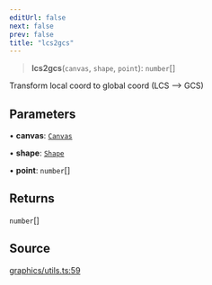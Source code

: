 ```yaml
---
editUrl: false
next: false
prev: false
title: "lcs2gcs"
---
```


> **lcs2gcs**(`canvas`, `shape`, `point`): `number`[]

Transform local coord to global coord (LCS --> GCS)

## Parameters

• **canvas**: [`Canvas`](/api-core/classes/canvas/)

• **shape**: [`Shape`](/api-core/classes/shape/)

• **point**: `number`[]

## Returns

`number`[]

## Source

[graphics/utils.ts:59](https://github.com/dgmjs/dgmjs/blob/c296d113d513e412f08f9016159ca40d11e704cd/packages/core/src/graphics/utils.ts#L59)

